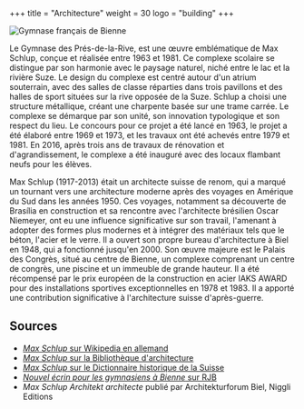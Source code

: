 +++
title = "Architecture"
weight = 30
logo = "building"
+++

![Gymnase français de Bienne](/images/gymnase.jpg)

Le Gymnase des Prés-de-la-Rive, est une œuvre emblématique de Max Schlup, conçue et réalisée entre 1963 et 1981. Ce complexe scolaire se distingue par son harmonie avec le paysage naturel, niché entre le lac et la rivière Suze. Le design du complexe est centré autour d'un atrium souterrain, avec des salles de classe réparties dans trois pavillons et des halles de sport situées sur la rive opposée de la Suze. Schlup a choisi une structure métallique, créant une charpente basée sur une trame carrée. Le complexe se démarque par son unité, son innovation typologique et son respect du lieu. Le concours pour ce projet a été lancé en 1963, le projet a été élaboré entre 1969 et 1973, et les travaux ont été achevés entre 1979 et 1981. En 2016, après trois ans de travaux de rénovation et d'agrandissement, le complexe a été inauguré avec des locaux flambant neufs pour les élèves.

Max Schlup (1917-2013) était un architecte suisse de renom, qui a marqué un tournant vers une architecture moderne après des voyages en Amérique du Sud dans les années 1950. Ces voyages, notamment sa découverte de Brasília en construction et sa rencontre avec l'architecte brésilien Oscar Niemeyer, ont eu une influence significative sur son travail, l'amenant à adopter des formes plus modernes et à intégrer des matériaux tels que le béton, l'acier et le verre. Il a ouvert son propre bureau d'architecture à Biel en 1948, qui a fonctionné jusqu'en 2000. Son œuvre majeure est le Palais des Congrès, situé au centre de Bienne, un complexe comprenant un centre de congrès, une piscine et un immeuble de grande hauteur. Il a été récompensé par le prix européen de la construction en acier IAKS AWARD pour des installations sportives exceptionnelles en 1978 et 1983. Il a apporté une contribution significative à l'architecture suisse d'après-guerre.

## Sources

- [*Max Schlup* sur Wikipedia en allemand](https://de.m.wikipedia.org/wiki/Max_Schlup)
- [*Max Schlup* sur la Bibliothèque d'architecture](https://www.architekturbibliothek.ch/architekt/schlup-max/?lang=fr)
- [*Max Schlup* sur le Dictionnaire historique de la Suisse](https://hls-dhs-dss.ch/fr/articles/027418/2019-12-10/)
- [*Nouvel écrin pour les gymnasiens à Bienne* sur RJB](https://www.rjb.ch/rjb/Actualite/Region/20161209-Nouvel-ecrin-pour-les-gymnasiens-a-Bienne.html)
- *Max Schlup Architekt architecte* publié par Architekturforum Biel, Niggli Editions

 
